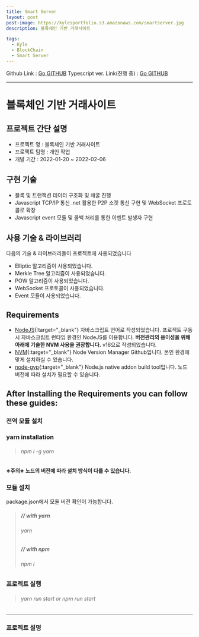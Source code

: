 ```yaml
---
title: Smart Server
layout: post
post-image: https://kylesportfolio.s3.amazonaws.com/smartserver.jpg
description: 블록체인 기반 거래사이트

tags:
  - Kyle
  - BlockChain
  - Smart Server
---
```


Github Link : <a href="https://github.com/pjh94/SmartServer-ws-">Go GITHUB</a>
Typescript ver. Link(진행 중) : <a href="https://github.com/pjh94/SmartServer-ws-">Go GITHUB</a>

---

# 블록체인 기반 거래사이트

## 프로젝트 간단 설명

- 프로젝트 명 : 블록체인 기반 거래사이트
- 프로젝트 팀명 : 개인 작업
- 개발 기간 : 2022-01-20 ~ 2022-02-06

## 구현 기술

- 블록 및 트랜잭션 데이터 구조화 및 채굴 진행
- Javascript TCP/IP 통신 .net 활용한 P2P 소켓 통신 구현 및 WebSocket 프로토콜로 확장
- Javascript event 모듈 및 콜백 처리를 통한 이벤트 발생자 구현

## 사용 기술 & 라이브러리

다음의 기술 & 라이브러리들이 프로젝트에 사용되었습니다<br>

- Elliptic 알고리즘이 사용되었습니다.
- Merkle Tree 알고리즘이 사용되었습니다.
- POW 알고리즘이 사용되었습니다.
- WebSocket 프로토콜이 사용되었습니다.
- Event 모듈이 사용되었습니다.

## Requirements

- [NodeJS](https://nodejs.org/ko/){:target="\_blank"} 자바스크립트 언어로 작성되었습니다. 프로젝트 구동 시 자바스크립트 런타임 환경인 NodeJS를 이용합니다. **버전관리의 용이성을 위해 아래에 기술한 NVM 사용을 권장합니다.** v16으로 작성되었습니다.
- [NVM](https://github.com/nvm-sh/nvm){:target="\_blank"} Node Version Manager Github입니다. 본인 환경에 맞게 설치하실 수 있습니다.
- [node-gyp](https://github.com/nodejs/node-gyp){:target="\_blank"} Node.js native addon build tool입니다. 노드 버전에 따라 설치가 필요할 수 있습니다.

## After Installing the Requirements you can follow these guides:

### 전역 모듈 설치

### yarn installation

> ###### npm i -g yarn

**※주의※ 노드의 버전에 따라 설치 방식이 다를 수 있습니다.**

### 모듈 설치

package.json에서 모듈 버전 확인이 가능합니다.<br>

> ##### // with yarn
>
> ###### yarn
>
> ##### // with npm
>
> ###### npm i

### 프로젝트 실행

> ###### yarn run start or npm run start

---

### 프로젝트 설명
